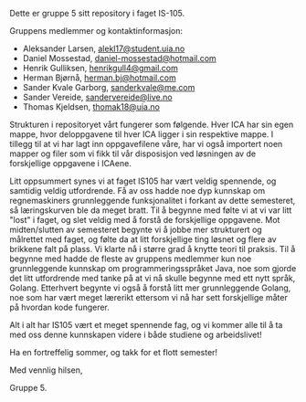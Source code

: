 Dette er gruppe 5 sitt repository i faget IS-105.

Gruppens medlemmer og kontaktinformasjon:
- Aleksander Larsen, alekl17@student.uia.no 
- Daniel Mossestad, daniel-mossestad@hotmail.com 
- Henrik Gulliksen, henrikgull4@gmail.com 
- Herman Bjørnå, herman.bj@hotmail.com 
- Sander Kvale Garborg, sanderkvale@me.com 
- Sander Vereide, sandervereide@live.no 
- Thomas Kjeldsen, thomak18@uia.no 

Strukturen i repositoryet vårt fungerer som følgende. Hver ICA har sin egen mappe, hvor deloppgavene til hver ICA ligger i sin respektive mappe. I tillegg til at vi har lagt inn oppgavefilene våre, har vi også importert noen mapper og filer som vi fikk til vår disposisjon ved løsningen av de forskjellige oppgavene i ICAene.

Litt oppsummert synes vi at faget IS105 har vært veldig spennende, og samtidig veldig utfordrende. Få av oss hadde noe dyp kunnskap om regnemaskiners grunnleggende funksjonalitet i forkant av dette semesteret, så læringskurven ble da meget bratt. Til å begynne med følte vi at vi var litt "lost" i faget, og slet veldig med å forstå de forskjellige oppgavene. Mot midten/slutten av semesteret begynte vi å jobbe mer strukturert og målrettet med faget, og følte da at litt forskjellige ting løsnet og flere av brikkene falt på plass. Vi klarte nå i større grad å knytte teori til praksis. Til å begynne med hadde de fleste av gruppens medlemmer kun noe grunnleggende kunnskap om programmeringsspråket Java, noe som gjorde det litt utfordrende med tanke på at vi nå skulle begynne med ett nytt språk, Golang. Etterhvert begynte vi også å forstå litt mer grunnleggende Golang, noe som har vært meget lærerikt ettersom vi nå har sett forskjellige måter på hvordan kode fungerer.

Alt i alt har IS105 vært et meget spennende fag, og vi kommer alle til å ta med oss denne kunnskapen videre i både studiene og arbeidslivet!

Ha en fortreffelig sommer, og takk for et flott semester!

Med vennlig hilsen,

Gruppe 5.
